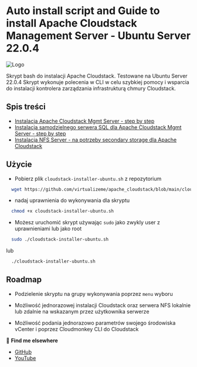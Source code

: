 # Auto install script and Guide to install Apache Cloudstack Management Server - Ubuntu Server 22.0.4

![Logo](https://github.com/virtualizeme/auto-install-script-cloudstack-management-srv/blob/main/small-scale-deployment.webp)

Skrypt bash do instalacji Apache Cloudstack. Testowane na Ubuntu Server 22.0.4
Skrypt wykonuje polecenia w CLI w celu szybkiej pomocy i wsparcia do instalacji kontrolera zarządzania infrastrukturą chmury Cloudstack.

## Spis treści
* [Instalacja Apache Cloudstack Mgmt Server - step by step](https://github.com/virtualizeme/cloudstack-management-srv/blob/main/mgmt-server-install-guide.md)
* [Instalacja samodzielnego serwera SQL dla Apache Cloudstack Mgmt Server - step by step](https://github.com/virtualizeme/cloudstack-management-srv/blob/main/sql-standalone-server-install-guide.md)
* [Instalacja NFS Server - na potrzeby secondary storage dla Apache Cloudstack](https://github.com/virtualizeme/auto-install-script-cloudstack-management-srv/blob/main/nfs-server-secondary-storage-install.md)

## Użycie

* Pobierz plik `cloudstack-installer-ubuntu.sh` z repozytorium

```bash
  wget https://github.com/virtualizeme/apache_cloudstack/blob/main/cloudstack-installer-ubuntu.sh
```

* nadaj uprawnienia do wykonywania dla skryptu

```bash
  chmod +x cloudstack-installer-ubuntu.sh

```


* Możesz uruchomić skrypt używając `sudo` jako zwykly user z uprawnieniami lub jako root

```bash
  sudo ./cloudstack-installer-ubuntu.sh
```
lub
```bash
  ./cloudstack-installer-ubuntu.sh
```
## Roadmap

- Podzielenie skryptu na grupy wykonywania poprzez `menu` wyboru

- Możliwość jednorazowej instalacji Cloudstack oraz serwera NFS lokalnie lub zdalnie na wskazanym przez użytkownika serwerze
- Możliwość podania jednorazowo parametrów swojego środowiska vCenter i poprzez Cloudmonkey CLI do Cloudstack 

🔗 **Find me elsewhere**
- [GitHub](https://github.com/virtualizeme)
- [YouTube](https://www.youtube.com/@virtualizeMe)
